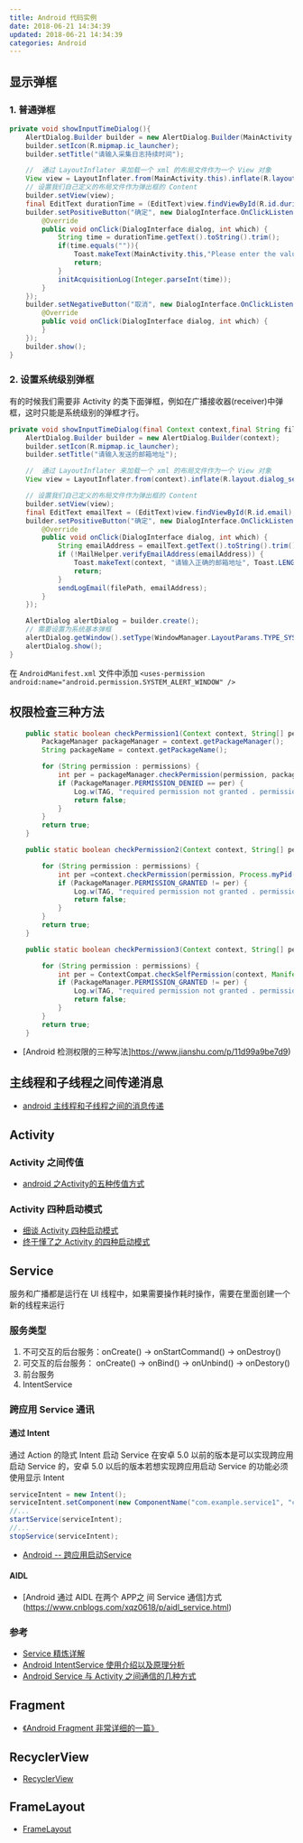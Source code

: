 ```yaml
---
title: Android 代码实例
date: 2018-06-21 14:34:39
updated: 2018-06-21 14:34:39
categories: Android
---
```


## 显示弹框
### 1. 普通弹框
```java
private void showInputTimeDialog(){
    AlertDialog.Builder builder = new AlertDialog.Builder(MainActivity.this);
    builder.setIcon(R.mipmap.ic_launcher);
    builder.setTitle("请输入采集日志持续时间");

    //  通过 LayoutInflater 来加载一个 xml 的布局文件作为一个 View 对象
    View view = LayoutInflater.from(MainActivity.this).inflate(R.layout.dialog_time_value, null);
    // 设置我们自己定义的布局文件作为弹出框的 Content
    builder.setView(view);
    final EditText durationTime = (EditText)view.findViewById(R.id.duriationTime);
    builder.setPositiveButton("确定", new DialogInterface.OnClickListener() {
        @Override
        public void onClick(DialogInterface dialog, int which) {
            String time = durationTime.getText().toString().trim();
            if(time.equals("")){
                Toast.makeText(MainActivity.this,"Please enter the value",Toast.LENGTH_SHORT).show();
                return;
            }
            initAcquisitionLog(Integer.parseInt(time));
        }
    });
    builder.setNegativeButton("取消", new DialogInterface.OnClickListener() {
        @Override
        public void onClick(DialogInterface dialog, int which) {
        }
    });
    builder.show();
}
```
### 2. 设置系统级别弹框
有的时候我们需要非 Activity 的类下面弹框，例如在广播接收器(receiver)中弹框，这时只能是系统级别的弹框才行。
```java
private void showInputTimeDialog(final Context context,final String filePath){
    AlertDialog.Builder builder = new AlertDialog.Builder(context);
    builder.setIcon(R.mipmap.ic_launcher);
    builder.setTitle("请输入发送的邮箱地址");

    //  通过 LayoutInflater 来加载一个 xml 的布局文件作为一个 View 对象
    View view = LayoutInflater.from(context).inflate(R.layout.dialog_send,null);

    // 设置我们自己定义的布局文件作为弹出框的 Content
    builder.setView(view);
    final EditText emailText = (EditText)view.findViewById(R.id.email);
    builder.setPositiveButton("确定", new DialogInterface.OnClickListener() {
        @Override
        public void onClick(DialogInterface dialog, int which) {
            String emailAddress = emailText.getText().toString().trim();
            if (!MailHelper.verifyEmailAddress(emailAddress)) {
                Toast.makeText(context, "请输入正确的邮箱地址", Toast.LENGTH_SHORT).show();
                return;
            }
            sendLogEmail(filePath, emailAddress);
        }
    });

    AlertDialog alertDialog = builder.create();
    // 需要设置为系统基本弹框
    alertDialog.getWindow().setType(WindowManager.LayoutParams.TYPE_SYSTEM_ALERT);
    alertDialog.show();
}
```
在 `AndroidManifest.xml` 文件中添加 `<uses-permission android:name="android.permission.SYSTEM_ALERT_WINDOW" />`


## 权限检查三种方法
```java
    public static boolean checkPermission1(Context context, String[] permissions) {
        PackageManager packageManager = context.getPackageManager();
        String packageName = context.getPackageName();

        for (String permission : permissions) {
            int per = packageManager.checkPermission(permission, packageName);
            if (PackageManager.PERMISSION_DENIED == per) {
                Log.w(TAG, "required permission not granted . permission = " + permission);
                return false;
            }
        }
        return true;
    }

    public static boolean checkPermission2(Context context, String[] permissions) {

        for (String permission : permissions) {
            int per =context.checkPermission(permission, Process.myPid(),Process.myUid());
            if (PackageManager.PERMISSION_GRANTED != per) {
                Log.w(TAG, "required permission not granted . permission = " + permission);
                return false;
            }
        }
        return true;
    }

    public static boolean checkPermission3(Context context, String[] permissions) {

        for (String permission : permissions) {
            int per = ContextCompat.checkSelfPermission(context, Manifest.permission.CAMERA);
            if (PackageManager.PERMISSION_GRANTED != per) {
                Log.w(TAG, "required permission not granted . permission = " + permission);
                return false;
            }
        }
        return true;
    }
```
- [Android 检测权限的三种写法]https://www.jianshu.com/p/11d99a9be7d9)





## 主线程和子线程之间传递消息
- [android 主线程和子线程之间的消息传递](https://www.cnblogs.com/laughingQing/p/5436998.html)




## Activity

### Activity 之间传值
- [android 之Activity的五种传值方式](https://blog.csdn.net/qq_37169103/article/details/80406441)

### Activity 四种启动模式
- [细谈 Activity 四种启动模式](https://blog.csdn.net/zy_jibai/article/details/80587083)
- [终于懂了之 Activity 的四种启动模式](https://www.jianshu.com/p/50264d6cccb3?utm_campaign=maleskine&utm_content=note&utm_medium=seo_notes&utm_source=recommendation)





## Service
服务和广播都是运行在 UI 线程中，如果需要操作耗时操作，需要在里面创建一个新的线程来运行

### 服务类型
1. 不可交互的后台服务：onCreate() -> onStartCommand() -> onDestroy()
2. 可交互的后台服务： onCreate() -> onBind() -> onUnbind() -> onDestory()
3. 前台服务
4. IntentService

### 跨应用 Service 通讯
#### 通过 Intent
通过 Action 的隐式 Intent 启动 Service 在安卓 5.0 以前的版本是可以实现跨应用启动 Service 的，安卓 5.0 以后的版本若想实现跨应用启动 Service 的功能必须使用显示 Intent
```java
serviceIntent = new Intent();
serviceIntent.setComponent(new ComponentName("com.example.service1", "com.example.service1.MyService"));
//...
startService(serviceIntent);
//...
stopService(serviceIntent);
```
- [Android -- 跨应用启动Service](https://blog.csdn.net/gaopeng0071/article/details/46048159)

#### AIDL 
- [Android 通过 AIDL 在两个 APP之 间 Service 通信]方式(https://www.cnblogs.com/xqz0618/p/aidl_service.html)


### 参考
- [Service 精炼详解](https://blog.csdn.net/weixin_41101173/article/details/79684183)
- [Android IntentService 使用介绍以及原理分析](https://www.jianshu.com/p/8c4181049564)
- [Android Service 与 Activity 之间通信的几种方式](https://blog.csdn.net/xiaanming/article/details/9750689)


## Fragment
- [《Android Fragment 非常详细的一篇》](https://www.jianshu.com/p/11c8ced79193)


## RecyclerView
- [RecyclerView](https://www.jianshu.com/p/b4bb52cdbeb7)


## FrameLayout
- [FrameLayout](https://www.runoob.com/w3cnote/android-tutorial-framelayout.html)